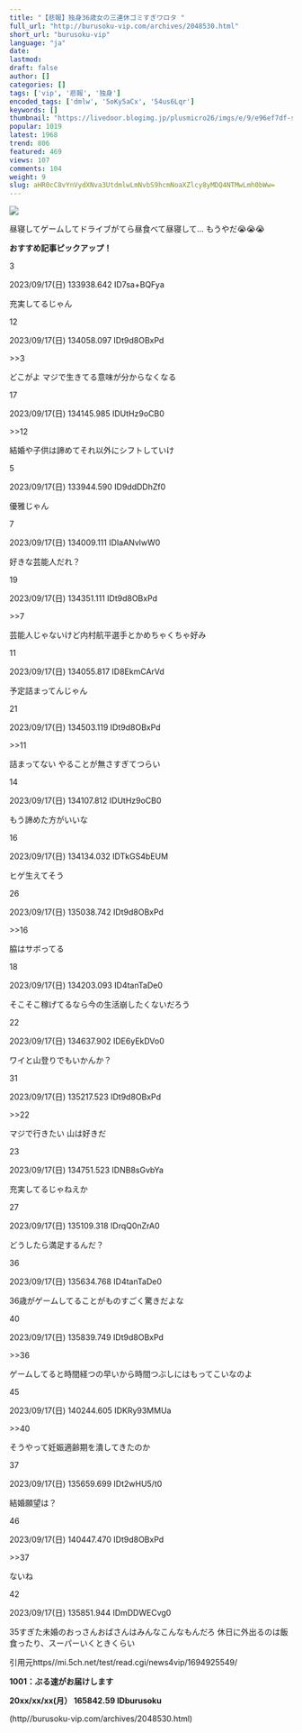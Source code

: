 ```yaml
---
title: "【悲報】独身36歳女の三連休ゴミすぎワロタ "
full_url: "http://burusoku-vip.com/archives/2048530.html"
short_url: "burusoku-vip"
language: "ja"
date: 
lastmod: 
draft: false
author: []
categories: []
tags: ['vip', '悲報', '独身']
encoded_tags: ['dmlw', '5oKy5aCx', '54us6Lqr']
keywords: []
thumbnail: "https://livedoor.blogimg.jp/plusmicro26/imgs/e/9/e96ef7df-s.png"
popular: 1019
latest: 1968
trend: 806
featured: 469
views: 107
comments: 104
weight: 9
slug: aHR0cC8vYnVydXNva3UtdmlwLmNvbS9hcmNoaXZlcy8yMDQ4NTMwLmh0bWw=
---
```


![](https://livedoor.blogimg.jp/plusmicro26/imgs/e/9/e96ef7df-s.png)

<div><p>昼寝してゲームしてドライブがてら昼食べて昼寝して… もうやだ😭😭😭</p><p><b>おすすめ記事ピックアップ！</b></p> <p class='g-ad1'> </p> <p class='g-ad2'> </p> <p></p> <p>3 <p> 2023/09/17(日) 133938.642 ID7sa+BQFya</p></p><p> 充実してるじゃん </p> <p>12 <p> 2023/09/17(日) 134058.097 IDt9d8OBxPd</p></p><p> <p class='anchor'>>>3</p> どこがよ マジで生きてる意味が分からなくなる </p> <p>17 <p> 2023/09/17(日) 134145.985 IDUtHz9oCB0</p></p><p> <p class='anchor'>>>12</p> 結婚や子供は諦めてそれ以外にシフトしていけ </p> <p>5 <p> 2023/09/17(日) 133944.590 ID9ddDDhZf0</p></p><p> 優雅じゃん </p> <p>7 <p> 2023/09/17(日) 134009.111 IDIaANvlwW0</p></p><p> 好きな芸能人だれ？ </p> <p>19 <p> 2023/09/17(日) 134351.111 IDt9d8OBxPd</p></p><p> <p class='anchor'>>>7</p> 芸能人じゃないけど内村航平選手とかめちゃくちゃ好み </p> <p>11 <p> 2023/09/17(日) 134055.817 ID8EkmCArVd</p></p><p> 予定詰まってんじゃん </p> <p>21 <p> 2023/09/17(日) 134503.119 IDt9d8OBxPd</p></p><p> <p class='anchor'>>>11</p> 詰まってない やることが無さすぎてつらい </p> <p>14 <p> 2023/09/17(日) 134107.812 IDUtHz9oCB0</p></p><p> もう諦めた方がいいな </p> <p>16 <p> 2023/09/17(日) 134134.032 IDTkGS4bEUM</p></p><p> ヒゲ生えてそう </p> <p>26 <p> 2023/09/17(日) 135038.742 IDt9d8OBxPd</p></p><p> <p class='anchor'>>>16</p> 脇はサボってる </p> <p>18 <p> 2023/09/17(日) 134203.093 ID4tanTaDe0</p></p><p> そこそこ稼げてるなら今の生活崩したくないだろう </p> <p>22 <p> 2023/09/17(日) 134637.902 IDE6yEkDVo0</p></p><p> ワイと山登りでもいかんか？ </p> <p>31 <p> 2023/09/17(日) 135217.523 IDt9d8OBxPd</p></p><p> <p class='anchor'>>>22</p> マジで行きたい 山は好きだ </p> <p>23 <p> 2023/09/17(日) 134751.523 IDNB8sGvbYa</p></p><p> 充実してるじゃねえか </p> <p>27 <p> 2023/09/17(日) 135109.318 IDrqQ0nZrA0</p></p><p> どうしたら満足するんだ？ </p> <p>36 <p> 2023/09/17(日) 135634.768 ID4tanTaDe0</p></p><p> 36歳がゲームしてることがものすごく驚きだよな </p> <p>40 <p> 2023/09/17(日) 135839.749 IDt9d8OBxPd</p></p><p> <p class='anchor'>>>36</p> ゲームしてると時間経つの早いから時間つぶしにはもってこいなのよ </p> <p>45 <p> 2023/09/17(日) 140244.605 IDKRy93MMUa</p></p><p> <p class='anchor'>>>40</p> そうやって妊娠適齢期を潰してきたのか </p> <p>37 <p> 2023/09/17(日) 135659.699 IDt2wHU5/t0</p></p><p> 結婚願望は？ </p> <p>46 <p> 2023/09/17(日) 140447.470 IDt9d8OBxPd</p></p><p> <p class='anchor'>>>37</p> ないね </p> <p>42 <p> 2023/09/17(日) 135851.944 IDmDDWECvg0</p></p><p> 35すぎた未婚のおっさんおばさんはみんなこんなもんだろ 休日に外出るのは飯食ったり、スーパーいくときくらい </p> <p>引用元https//mi.5ch.net/test/read.cgi/news4vip/1694925549/</p> <p id='csw_block'></p> <p id='divSP1'> </p> <p><b>1001：ぶる速がお届けします <p> 20xx/xx/xx(月） 165842.59 IDburusoku</p></b></p> <p class='g-ad1'> </p> <p class='g-ad2'> </p> <p id='divSP'> </p> </div>

(http//burusoku-vip.com/archives/2048530.html)

